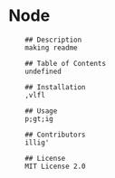 # Node

        ## Description
        making readme

        ## Table of Contents
        undefined

        ## Installation
        ,vlfl

        ## Usage
        p;gt;ig

        ## Contributors
        illig'
        
        ## License
        MIT License 2.0
        
